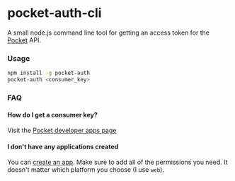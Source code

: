 # pocket-auth-cli

A small node.js command line tool for getting an access token for the [Pocket](https://getpocket.com) API.

### Usage

```bash
npm install -g pocket-auth
pocket-auth <consumer_key>
```

### FAQ

#### How do I get a consumer key?
Visit the [Pocket developer apps page](https://getpocket.com/developer/apps/)

#### I don't have any applications created
You can [create an app](https://getpocket.com/developer/apps/new). Make sure to add all of the permissions you need. It doesn't matter which platform you choose (I use `web`).
